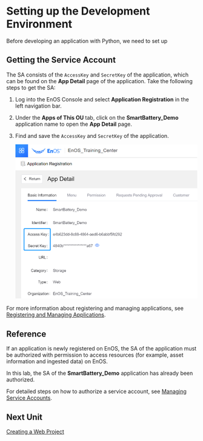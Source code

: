 # Setting up the Development Environment

Before developing an application with Python, we need to set up 

## Getting the Service Account

The SA consists of the `AccessKey` and `SecretKey` of the application, which can be found on the **App Detail** page of the application. Take the following steps to get the SA:

1. Log into the EnOS Console and select **Application Registration** in the left navigation bar.

2. Under the **Apps of This OU** tab, click on the **SmartBattery_Demo** application name to open the **App Detail** page.

3. Find and save the `AccessKey` and `SecretKey` of the application.

   ![](media/sa.png)

For more information about registering and managing applications, see [Registering and Managing Applications](https://support.envisioniot.com/docs/app-development/en/latest/app_management/managing_apps.html).



## Reference

If an application is newly registered on EnOS, the SA of the application must be authorized with permission to access resources (for example, asset information and ingested data) on EnOS.

In this lab, the SA of the **SmartBattery_Demo** application has already been authorized.

For detailed steps on how to authorize a service account, see [Managing Service Accounts](https://support.envisioniot.com/docs/enos/en/latest/iam/howto/service_account/managing_service_account.html).



## Next Unit

[Creating a Web Project](creating_web_project.md)